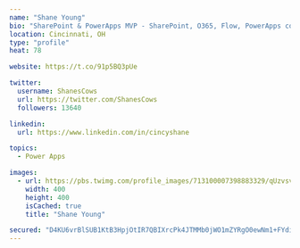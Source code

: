 ```yaml
---
name: "Shane Young"
bio: "SharePoint & PowerApps MVP - SharePoint, O365, Flow, PowerApps consulting? @PowerApps911 | Pure Snark? You found it."
location: Cincinnati, OH
type: "profile"
heat: 78

website: https://t.co/91p5BQ3pUe

twitter:
  username: ShanesCows
  url: https://twitter.com/ShanesCows
  followers: 13640

linkedin:
  url: https://www.linkedin.com/in/cincyshane

topics:
  - Power Apps

images:
  - url: https://pbs.twimg.com/profile_images/713100007398883329/qUzvsvQ3_400x400.jpg
    width: 400
    height: 400
    isCached: true
    title: "Shane Young"

secured: "D4KU6vrBlSUB1KtB3HpjOtIR7QBIXrcPk4JTMMb0jWO1mZYRgO0ewNm1+FYdi8COYdBNg7iJguHH98D7E8cOcNgs7oonJ235iFewsy2A+O7t6tWIBcQs1vIrUvDqUJgUdO3bPY9eZmo5zs5D6V0ipSoRxJ05qEyRl6bJTaQKTEXsxGDf7Qqcav/HqL2tDCEL3uThIw+QfARi9zBYEzvGjwpkIQW4yjW0lzIgWcOKhiLFsvJHJgQht8hO+SV/iJ4HZURZJCxL71C4QVk1lva9tW3bZJzyxMriLT9fgjgE95SI0Tqwdg1IXbDODPQPoEafFnUPjf7tuX30ML6htM/V1mnobecqP0Hgqlt3grDJmNAa3QyWpwkDWppBA/MOSUTjyheJ3qVKMFDBcOtN3iFKNJlfIto+pfqwO0cyVKlxUdg=;TIleJpQRUqwU5mMOprgYTA=="
---
```


